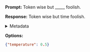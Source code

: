 **Prompt:**
Token wise but _____ foolish.

**Response:**
Token wise but time foolish.

<details><summary>Metadata</summary>

- Duration: 759 ms
- Datetime: 2023-09-02T22:19:58.032172
- Model: gpt-3.5-turbo-0613

</details>

**Options:**
```json
{"temperature": 0.5}
```

